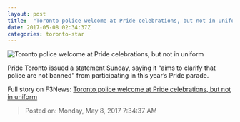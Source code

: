 ```yaml
---
layout: post
title:  "Toronto police welcome at Pride celebrations, but not in uniform"
date: 2017-05-08 02:34:37Z
categories: toronto-star
---
```


![Toronto police welcome at Pride celebrations, but not in uniform](https://www.thestar.com/content/dam/thestar/news/gta/2017/05/07/toronto-police-welcome-at-pride-celebrations-but-not-in-uniform/policepride.jpg)

Pride Toronto issued a statement Sunday, saying it “aims to clarify that police are not banned” from participating in this year’s Pride parade.


Full story on F3News: [Toronto police welcome at Pride celebrations, but not in uniform](http://www.f3nws.com/n/qfrEsF)

> Posted on: Monday, May 8, 2017 7:34:37 AM

